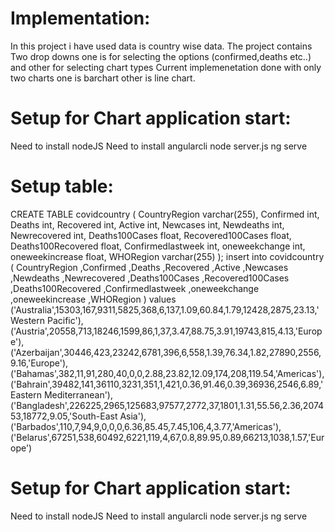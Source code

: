 Implementation:
================
In this project i have used data is country wise data. The project contains Two drop downs one is for selecting the  options (confirmed,deaths etc..) and other for selecting chart types 
Current implemenetation done with only two charts one is barchart other is line chart. 



Setup for Chart application start:
===============================
Need to install nodeJS
Need to install angularcli
node server.js
ng serve 

Setup table:
==========
CREATE TABLE covidcountry (
CountryRegion varchar(255),
Confirmed int,
Deaths int,
Recovered int,
Active int,
Newcases int,
Newdeaths int,
Newrecovered int,
Deaths100Cases float,
Recovered100Cases float,
Deaths100Recovered float,
Confirmedlastweek int,
oneweekchange int,
oneweekincrease float,
WHORegion varchar(255)
);
insert into  covidcountry ( CountryRegion ,Confirmed ,Deaths ,Recovered ,Active ,Newcases ,Newdeaths ,Newrecovered ,Deaths100Cases ,Recovered100Cases ,Deaths100Recovered ,Confirmedlastweek ,oneweekchange ,oneweekincrease ,WHORegion )
values ('Australia',15303,167,9311,5825,368,6,137,1.09,60.84,1.79,12428,2875,23.13,'Western Pacific'),
('Austria',20558,713,18246,1599,86,1,37,3.47,88.75,3.91,19743,815,4.13,'Europe'),
('Azerbaijan',30446,423,23242,6781,396,6,558,1.39,76.34,1.82,27890,2556,9.16,'Europe'),
('Bahamas',382,11,91,280,40,0,0,2.88,23.82,12.09,174,208,119.54,'Americas'),
('Bahrain',39482,141,36110,3231,351,1,421,0.36,91.46,0.39,36936,2546,6.89,'Eastern Mediterranean'),
('Bangladesh',226225,2965,125683,97577,2772,37,1801,1.31,55.56,2.36,207453,18772,9.05,'South-East Asia'),
('Barbados',110,7,94,9,0,0,0,6.36,85.45,7.45,106,4,3.77,'Americas'),
('Belarus',67251,538,60492,6221,119,4,67,0.8,89.95,0.89,66213,1038,1.57,'Europe')

Setup for Chart application start:
===============================
Need to install nodeJS
Need to install angularcli
node server.js
ng serve 
